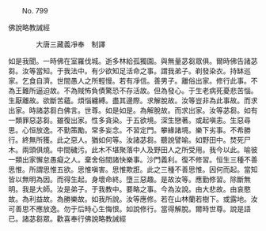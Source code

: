 ﻿　　No. 799

佛說略教誡經

　　　　大唐三藏義凈奉　制譯


如是我聞。一時佛在室羅伐城。逝多林給孤獨園。與無量苾芻眾俱。爾時佛告諸苾芻。汝等當知。于我法中。有少欲知足活命之事。謂我弟子。剃發染衣。持缽巡家。乞食自濟。世間愚人之所輕慢。若有凈信。善男子。離俗出家。修行此事。不為王難所逼迫故。不為賊怖負債驚恐不存活故。但為發心。于生老病死憂悲苦惱。生厭離故。欲斷苦蘊。煩惱纏縛。盡其邊際。求解脫故。汝等豈非為此事故。而求出家。時諸苾芻白佛言。世尊。如是如是。為解脫故。而求出家。汝等苾芻。如有一類罪惡苾芻。雖復出家。性多貪染。于五欲境。深生戀著。或起嗔恚。生惡尋思。心恒放逸。不勤策勵。常多妄念。不習定門。攀緣諸境。樂下劣事。不希勝行。終無所獲。此之惡人。猶如何等。汝諸苾芻。聽說譬喻。如野田中。焚死尸木。兩頭俱燒。中間穢污。此木不堪聚落中人及野田人之所受用。我今以此。喻彼一類出家懈怠愚癡之人。棄舍俗間諸快樂事。沙門義利。復不修習。恒生三種不善思惟。所謂思惟五欲。思惟嗔害。思惟欺誑。此之三種不善思惟。因何而起。當知皆以無明為因。而得生起。身壞命終。墮三惡趣。是故汝等。應勤修習。除斷無明。我是大師。汝是弟子。于我教中。要略之事。今為汝說。由大悲故。由哀愍故。為利益故。為勝樂故。如我所說。汝等應修。若在山林蘭若樹下。或露地。汝可善思不應放逸。勿于后時心生悔恨。如說修行。當得解脫。爾時世尊。說是語已。諸苾芻眾。歡喜奉行佛說略教誡經
